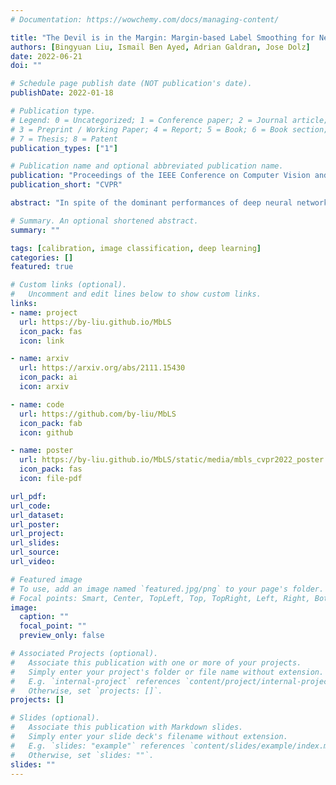 ```yaml
---
# Documentation: https://wowchemy.com/docs/managing-content/

title: "The Devil is in the Margin: Margin-based Label Smoothing for Network Calibration"
authors: [Bingyuan Liu, Ismail Ben Ayed, Adrian Galdran, Jose Dolz]
date: 2022-06-21
doi: ""

# Schedule page publish date (NOT publication's date).
publishDate: 2022-01-18

# Publication type.
# Legend: 0 = Uncategorized; 1 = Conference paper; 2 = Journal article;
# 3 = Preprint / Working Paper; 4 = Report; 5 = Book; 6 = Book section;
# 7 = Thesis; 8 = Patent
publication_types: ["1"]

# Publication name and optional abbreviated publication name.
publication: "Proceedings of the IEEE Conference on Computer Vision and Pattern Recognition"
publication_short: "CVPR"

abstract: "In spite of the dominant performances of deep neural networks, recent works have shown that they are poorly calibrated, resulting in over-confident predictions. Miscalibration can be exacerbated by overfitting due to the minimization of the cross-entropy during training, as it promotes the predicted softmax probabilities to match the one-hot label assignments. This yields a pre-softmax activation of the correct class that is significantly larger than the remaining activations. Recent evidence from the literature suggests that loss functions that embed implicit or explicit maximization of the entropy of predictions yield state-of-the-art calibration performances. We provide a unifying constrained-optimization perspective of current state-of-the-art calibration losses. Specifically, these losses could be viewed as approximations of a linear penalty (or a Lagrangian) imposing equality constraints on logit distances. This points to an important limitation of such underlying equality constraints, whose ensuing gradients constantly push towards a non-informative solution, which might prevent from reaching the best compromise between the discriminative performance and calibration of the model during gradient-based optimization. Following our observations, we propose a simple and flexible generalization based on inequality constraints, which imposes a controllable margin on logit distances. Comprehensive experiments on a variety of image classification, semantic segmentation and NLP benchmarks demonstrate that our method sets novel state-of-the-art results on these tasks in terms of network calibration, without affecting the discriminative performance. The code is available at https://github.com/by-liu/MbLS."

# Summary. An optional shortened abstract.
summary: ""

tags: [calibration, image classification, deep learning]
categories: []
featured: true

# Custom links (optional).
#   Uncomment and edit lines below to show custom links.
links:
- name: project
  url: https://by-liu.github.io/MbLS
  icon_pack: fas
  icon: link

- name: arxiv
  url: https://arxiv.org/abs/2111.15430
  icon_pack: ai
  icon: arxiv

- name: code
  url: https://github.com/by-liu/MbLS
  icon_pack: fab
  icon: github

- name: poster
  url: https://by-liu.github.io/MbLS/static/media/mbls_cvpr2022_poster.pdf
  icon_pack: fas
  icon: file-pdf

url_pdf:
url_code:
url_dataset:
url_poster:
url_project:
url_slides:
url_source:
url_video:

# Featured image
# To use, add an image named `featured.jpg/png` to your page's folder. 
# Focal points: Smart, Center, TopLeft, Top, TopRight, Left, Right, BottomLeft, Bottom, BottomRight.
image:
  caption: ""
  focal_point: ""
  preview_only: false

# Associated Projects (optional).
#   Associate this publication with one or more of your projects.
#   Simply enter your project's folder or file name without extension.
#   E.g. `internal-project` references `content/project/internal-project/index.md`.
#   Otherwise, set `projects: []`.
projects: []

# Slides (optional).
#   Associate this publication with Markdown slides.
#   Simply enter your slide deck's filename without extension.
#   E.g. `slides: "example"` references `content/slides/example/index.md`.
#   Otherwise, set `slides: ""`.
slides: ""
---
```

